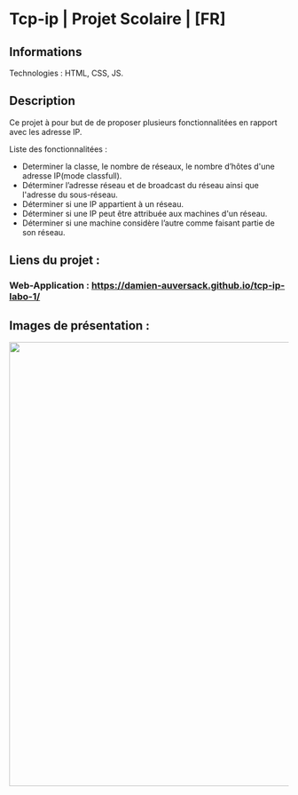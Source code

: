 # Tcp-ip | Projet Scolaire | [FR]
## Informations

Technologies : HTML, CSS, JS.

## Description

Ce projet à pour but de de proposer plusieurs fonctionnalitées en rapport avec les adresse IP.

Liste des fonctionnalitées :

- Determiner la classe, le nombre de réseaux, le nombre d’hôtes d'une adresse IP(mode classfull).
- Déterminer l’adresse réseau et de broadcast du réseau ainsi que l'adresse du sous-réseau.
- Déterminer si une IP appartient à un réseau.
- Déterminer si une IP peut être attribuée aux machines d'un réseau.
- Déterminer si une machine considère l’autre comme faisant partie de son réseau.

## Liens du projet :

### Web-Application : https://damien-auversack.github.io/tcp-ip-labo-1/

## Images de présentation :
<div>
<img align=top src="https://github.com/damien-auversack/tcp-ip-labo-1/blob/main/presentation_pictures/picture_01.jpg" width="800px">
</div>
